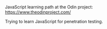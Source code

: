 JavaScript learning path at the Odin project: https://www.theodinproject.com/

Trying to learn JavaScript for penetration testing.
